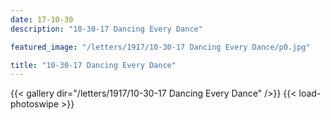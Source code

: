 ```yaml
---
date: 17-10-30
description: "10-30-17 Dancing Every Dance"

featured_image: "/letters/1917/10-30-17 Dancing Every Dance/p0.jpg"

title: "10-30-17 Dancing Every Dance"
---
```


{{< gallery dir="/letters/1917/10-30-17 Dancing Every Dance" />}} {{< load-photoswipe >}}
